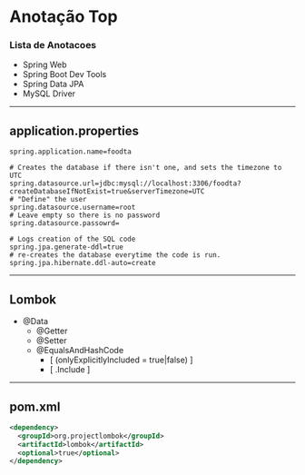 # Anotação Top

### Lista de Anotacoes
- Spring Web
- Spring Boot Dev Tools
- Spring Data JPA
- MySQL Driver

___

## application.properties
```properties
spring.application.name=foodta

# Creates the database if there isn't one, and sets the timezone to UTC
spring.datasource.url=jdbc:mysql://localhost:3306/foodta?createDatabaseIfNotExist=true&serverTimezone=UTC
# "Define" the user
spring.datasource.username=root
# Leave empty so there is no password
spring.datasource.passowrd=

# Logs creation of the SQL code
spring.jpa.generate-ddl=true
# re-creates the database everytime the code is run.
spring.jpa.hibernate.ddl-auto=create
```

___

## Lombok

- @Data
  - @Getter
  - @Setter
  - @EqualsAndHashCode
    - [ (onlyExplicitlyIncluded = true|false) ]
    - [ .Include ]

___

## pom.xml
```xml
<dependency>
  <groupId>org.projectlombok</groupId>
  <artifactId>lombok</artifactId>
  <optional>true</optional>
</dependency>

```